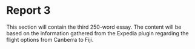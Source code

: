 # Report 3
This section will contain the third 250-word essay. The content will be based on the information gathered from the Expedia plugin regarding the flight options from Canberra to Fiji.
